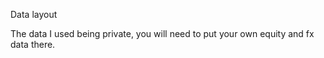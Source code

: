 Data layout

The data I used being private, you will need to put your own equity and fx data there.

